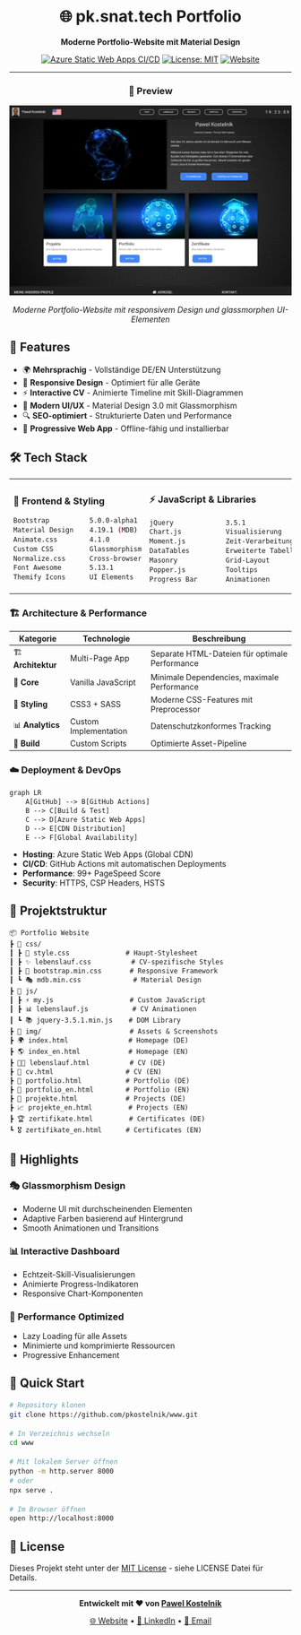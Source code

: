 <div align="center">

# 🌐 pk.snat.tech Portfolio

**Moderne Portfolio-Website mit Material Design**

[![Azure Static Web Apps CI/CD](https://github.com/pkostelnik/www/actions/workflows/azure-static-web-apps-gentle-pond-007985710.yml/badge.svg)](https://github.com/pkostelnik/www/actions/workflows/azure-static-web-apps-gentle-pond-007985710.yml)
[![License: MIT](https://img.shields.io/badge/License-MIT-yellow.svg)](https://opensource.org/licenses/MIT)
[![Website](https://img.shields.io/website?url=https%3A//pk.snat.tech)](https://pk.snat.tech)

---

### 📸 Preview

![Homepage Screenshot](img/web_screenshot.png)

*Moderne Portfolio-Website mit responsivem Design und glassmorphen UI-Elementen*

</div>

## 🚀 Features

- 🌍 **Mehrsprachig** - Vollständige DE/EN Unterstützung
- 📱 **Responsive Design** - Optimiert für alle Geräte
- ⚡ **Interactive CV** - Animierte Timeline mit Skill-Diagrammen
- 🎨 **Modern UI/UX** - Material Design 3.0 mit Glassmorphism
- 🔍 **SEO-optimiert** - Strukturierte Daten und Performance
- 🚀 **Progressive Web App** - Offline-fähig und installierbar

## 🛠️ Tech Stack

<table>
<tr>
<td>

### 🎨 **Frontend & Styling**
```bash
Bootstrap          5.0.0-alpha1
Material Design    4.19.1 (MDB)
Animate.css        4.1.0
Custom CSS         Glassmorphism
Normalize.css      Cross-browser
Font Awesome       5.13.1
Themify Icons      UI Elements
```

</td>
<td>

### ⚡ **JavaScript & Libraries**
```bash
jQuery             3.5.1
Chart.js           Visualisierung
Moment.js          Zeit-Verarbeitung
DataTables         Erweiterte Tabellen
Masonry            Grid-Layout
Popper.js          Tooltips
Progress Bar       Animationen
```

</td>
</tr>
</table>

### 🏗️ **Architecture & Performance**

| Kategorie | Technologie | Beschreibung |
|-----------|-------------|--------------|
| 🏗️ **Architektur** | Multi-Page App | Separate HTML-Dateien für optimale Performance |
| 🎯 **Core** | Vanilla JavaScript | Minimale Dependencies, maximale Performance |
| 🎨 **Styling** | CSS3 + SASS | Moderne CSS-Features mit Preprocessor |
| 📊 **Analytics** | Custom Implementation | Datenschutzkonformes Tracking |
| 🔧 **Build** | Custom Scripts | Optimierte Asset-Pipeline |

### ☁️ **Deployment & DevOps**

```mermaid
graph LR
    A[GitHub] --> B[GitHub Actions]
    B --> C[Build & Test]
    C --> D[Azure Static Web Apps]
    D --> E[CDN Distribution]
    E --> F[Global Availability]
```

- **Hosting**: Azure Static Web Apps (Global CDN)
- **CI/CD**: GitHub Actions mit automatischen Deployments
- **Performance**: 99+ PageSpeed Score
- **Security**: HTTPS, CSP Headers, HSTS

## 📁 Projektstruktur

```
📦 Portfolio Website
┣ 📂 css/
┃ ┣ 🎨 style.css              # Haupt-Stylesheet
┃ ┣ ✨ lebenslauf.css          # CV-spezifische Styles
┃ ┣ 📱 bootstrap.min.css       # Responsive Framework
┃ ┗ 🎭 mdb.min.css             # Material Design
┣ 📂 js/
┃ ┣ ⚡ my.js                   # Custom JavaScript
┃ ┣ 📊 lebenslauf.js           # CV Animationen
┃ ┗ 📚 jquery-3.5.1.min.js    # DOM Library
┣ 📂 img/                      # Assets & Screenshots
┣ 🌍 index.html               # Homepage (DE)
┣ 🌎 index_en.html            # Homepage (EN)
┣ 👨‍💼 lebenslauf.html          # CV (DE)
┣ 👔 cv.html                  # CV (EN)
┣ 💼 portfolio.html           # Portfolio (DE)
┣ 🎯 portfolio_en.html        # Portfolio (EN)
┣ 🚀 projekte.html            # Projects (DE)
┣ 📈 projekte_en.html         # Projects (EN)
┣ 🏆 zertifikate.html         # Certificates (DE)
┗ 🎖️ zertifikate_en.html      # Certificates (EN)
```

## 🌟 Highlights

### 🎭 **Glassmorphism Design**
- Moderne UI mit durchscheinenden Elementen
- Adaptive Farben basierend auf Hintergrund
- Smooth Animationen und Transitions

### 📊 **Interactive Dashboard**
- Echtzeit-Skill-Visualisierungen
- Animierte Progress-Indikatoren
- Responsive Chart-Komponenten

### 🎯 **Performance Optimized**
- Lazy Loading für alle Assets
- Minimierte und komprimierte Ressourcen
- Progressive Enhancement

## 🚀 Quick Start

```bash
# Repository klonen
git clone https://github.com/pkostelnik/www.git

# In Verzeichnis wechseln
cd www

# Mit lokalem Server öffnen
python -m http.server 8000
# oder
npx serve .

# Im Browser öffnen
open http://localhost:8000
```

## 📝 License

Dieses Projekt steht unter der [MIT License](LICENSE) - siehe LICENSE Datei für Details.

---

<div align="center">

**Entwickelt mit ❤️ von [Pawel Kostelnik](https://github.com/pkostelnik)**

[🌐 Website](https://pk.snat.tech) • [💼 LinkedIn](https://linkedin.com/in/pkostelnik) • [📧 Email](mailto:contact@pk.snat.tech)

</div>
